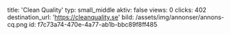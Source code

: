 title: 'Clean Quality'
typ: small_middle
aktiv: false
views: 0
clicks: 402
destination_url: 'https://cleanquality.se'
bild: /assets/img/annonser/annons-cq.png
id: f7c73a74-470e-4a77-ab1b-bbc89f8ff485
